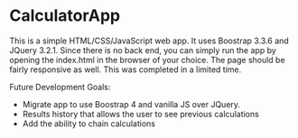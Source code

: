 # CalculatorApp

This is a simple HTML/CSS/JavaScript web app. It uses Boostrap 3.3.6 and JQuery 3.2.1. Since there is no back end, you can simply run the app by opening the index.html in the browser of your choice. The page should be fairly responsive as well. This was completed in a limited time.

Future Development Goals: 

- Migrate app to use Boostrap 4 and vanilla JS over JQuery. 
- Results history that allows the user to see previous calculations
- Add the ability to chain calculations
